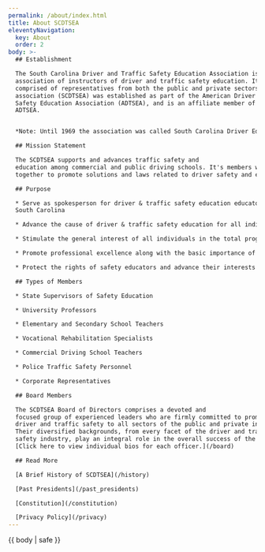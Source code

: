 ```yaml
---
permalink: /about/index.html
title: About SCDTSEA
eleventyNavigation:
  key: About
  order: 2
body: >-
  ## Establishment

  The South Carolina Driver and Traffic Safety Education Association is a state
  association of instructors of driver and traffic safety education. It is
  comprised of representatives from both the public and private sectors. This
  association (SCDTSEA) was established as part of the American Driver & Traffic
  Safety Education Association (ADTSEA), and is an affiliate member of the
  ADTSEA.


  *Note: Until 1969 the association was called South Carolina Driver Education Teachers and Safety Association*

  ## Mission Statement

  The SCDTSEA supports and advances traffic safety and
  education among commercial and public driving schools. It's members work
  together to promote solutions and laws related to driver safety and education.

  ## Purpose

  * Serve as spokesperson for driver & traffic safety education educators in
  South Carolina

  * Advance the cause of driver & traffic safety education for all individuals

  * Stimulate the general interest of all individuals in the total program of driver & traffic safety through a wide variety of informative resources

  * Promote professional excellence along with the basic importance of the safety educator in the learning process

  * Protect the rights of safety educators and advance their interests and welfare.

  ## Types of Members

  * State Supervisors of Safety Education

  * University Professors

  * Elementary and Secondary School Teachers

  * Vocational Rehabilitation Specialists

  * Commercial Driving School Teachers

  * Police Traffic Safety Personnel

  * Corporate Representatives

  ## Board Members

  The SCDTSEA Board of Directors comprises a devoted and
  focused group of experienced leaders who are firmly committed to promoting
  driver and traffic safety to all sectors of the public and private industry.
  Their diversified backgrounds, from every facet of the driver and traffic
  safety industry, play an integral role in the overall success of the SCDTSEA.
  [Click here to view individual bios for each officer.](/board)

  ## Read More

  [A Brief History of SCDTSEA](/history)

  [Past Presidents](/past_presidents)

  [Constitution](/constitution)

  [Privacy Policy](/privacy)
---
```

{{ body | safe }}
